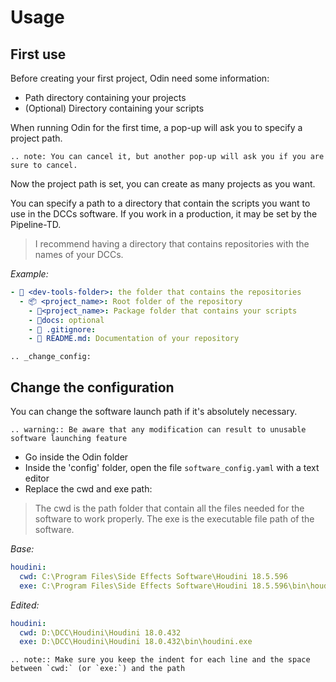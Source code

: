 # Usage

## First use

Before creating your first project, Odin need some information:
 - Path directory containing your projects
 - (Optional) Directory containing your scripts


When running Odin for the first time, a pop-up will ask you to specify a project path.

```{eval-rst}
.. note: You can cancel it, but another pop-up will ask you if you are sure to cancel.
```

Now the project path is set, you can create as many projects as you want.

You can specify a path to a directory that contain the scripts you want to use in the DCCs software.
If you work in a production, it may be set by the Pipeline-TD.

> I recommend having a directory that contains repositories with the names of your DCCs.

*Example:*
```yaml
- 📂 <dev-tools-folder>: the folder that contains the repositories
  - 📦 <project_name>: Root folder of the repository
    - 📂<project_name>: Package folder that contains your scripts
    - 📂docs: optional
    - 📄 .gitignore:
    - 📄 README.md: Documentation of your repository
```

```{eval-rst}
.. _change_config:
```

## Change the configuration

You can change the software launch path if it's absolutely necessary.

```{eval-rst}
.. warning:: Be aware that any modification can result to unusable software launching feature 
```

* Go inside the Odin folder
* Inside the 'config' folder, open the file `software_config.yaml` with a text editor
* Replace the cwd and exe path:
> The cwd is the path folder that contain all the files needed for the software to work properly.
> The exe is the executable file path of the software.

*Base:*
```yaml
houdini:
  cwd: C:\Program Files\Side Effects Software\Houdini 18.5.596
  exe: C:\Program Files\Side Effects Software\Houdini 18.5.596\bin\houdini.exe
```

*Edited:*
```yaml
houdini:
  cwd: D:\DCC\Houdini\Houdini 18.0.432
  exe: D:\DCC\Houdini\Houdini 18.0.432\bin\houdini.exe
```
```{eval-rst}
.. note:: Make sure you keep the indent for each line and the space between `cwd:` (or `exe:`) and the path 
```
